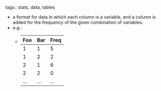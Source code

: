 tags:: stats, data, tables

- a format for data in which each column is a variable, and a column is added for the frequency of the given combination of variables.
- e.g.:
	- | Foo | Bar | Freq |
	  | --- | --- | --- |
	  | 1 | 1 | 5 |
	  | 1 | 2 | 2 |
	  | 2 | 1 | 6 |
	  | 2 | 2 | 0 |
	  | ... | ... | ... |